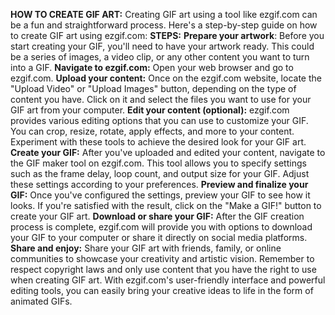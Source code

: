 **HOW TO CREATE GIF ART:**
Creating GIF art using a tool like ezgif.com can be a fun and straightforward process.
Here's a step-by-step guide on how to create GIF art using ezgif.com:
**STEPS:**
**Prepare your artwork**: Before you start creating your GIF, you'll need to have your artwork ready. 
This could be a series of images, a video clip, or any other content you want to turn into a GIF.
**Navigate to ezgif.com:** Open your web browser and go to ezgif.com.
**Upload your content:** Once on the ezgif.com website, locate the "Upload Video" or "Upload Images" button, depending on the type of content you have. 
Click on it and select the files you want to use for your GIF art from your computer.
**Edit your content (optional):** ezgif.com provides various editing options that you can use to customize your GIF. 
You can crop, resize, rotate, apply effects, and more to your content. Experiment with these tools to achieve the desired look for your GIF art.
**Create your GIF:** After you've uploaded and edited your content, navigate to the GIF maker tool on ezgif.com. 
This tool allows you to specify settings such as the frame delay, loop count, and output size for your GIF. 
Adjust these settings according to your preferences.
**Preview and finalize your GIF:** Once you've configured the settings, preview your GIF to see how it looks.
If you're satisfied with the result, click on the "Make a GIF!" button to create your GIF art.
**Download or share your GIF:** After the GIF creation process is complete, ezgif.com will provide you with options to download your GIF to your computer or share it directly on social media platforms.
**Share and enjoy:** Share your GIF art with friends, family, or online communities to showcase your creativity and artistic vision.
Remember to respect copyright laws and only use content that you have the right to use when creating GIF art. 
With ezgif.com's user-friendly interface and powerful editing tools, you can easily bring your creative ideas to life in the form of animated GIFs.



